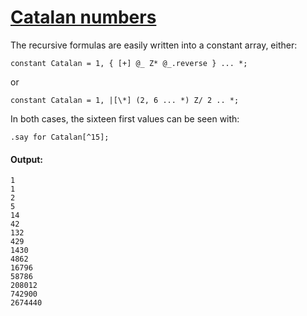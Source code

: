 [1]: http://rosettacode.org/wiki/Catalan_numbers

# [Catalan numbers][1]

The recursive formulas are easily written into a constant array, either:

```perl6
constant Catalan = 1, { [+] @_ Z* @_.reverse } ... *;
```


or

```perl6
constant Catalan = 1, |[\*] (2, 6 ... *) Z/ 2 .. *;
```


In both cases, the sixteen first values can be seen with:

```perl6
.say for Catalan[^15];
```

#### Output:
```
1
1
2
5
14
42
132
429
1430
4862
16796
58786
208012
742900
2674440
```